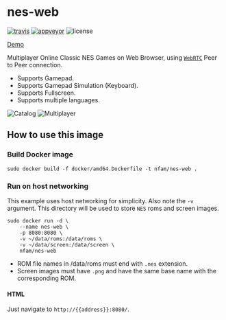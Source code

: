 # nes-web
[![travis][travis-badge]][travis-url] [![appveyor][appveyor-badge]][appveyor-url] ![license][license-badge]

[Demo](https://game.nfam.me)

Multiplayer Online Classic NES Games on Web Browser, using [`WebRTC`](https://webrtc.org) Peer to Peer connection.

- Supports Gamepad.
- Supports Gamepad Simulation (Keyboard).
- Supports Fullscreen.
- Supports multiple languages.

![Catalog][1]
![Multiplayer][2]

## How to use this image

### Build Docker image

```shell
sudo docker build -f docker/amd64.Dockerfile -t nfam/nes-web .
```

### Run on host networking

This example uses host networking for simplicity. Also note the `-v` argument. This directory will be used to store `NES` roms and screen images.

```shell
sudo docker run -d \
    --name nes-web \
    -p 8080:8080 \
    -v ~/data/roms:/data/roms \
    -v ~/data/screen:/data/screen \
    nfam/nes-web
```

- ROM file names in /data/roms must end with `.nes` extension.
- Screen images must have `.png` and have the same base name with the corresponding ROM.

#### HTML

Just navigate to `http://{{address}}:8080/`.

[1]: catalog.png
[2]: multiplayer.png

[travis-badge]: https://travis-ci.org/nfam/nes-web.svg
[travis-url]: https://travis-ci.org/nfam/nes-web
[appveyor-badge]: https://ci.appveyor.com/api/projects/status/github/nfam/nes-web?svg=true
[appveyor-url]: https://ci.appveyor.com/project/nfam/nes-web/
[license-badge]: https://img.shields.io/github/license/nfam/nes-web.svg
